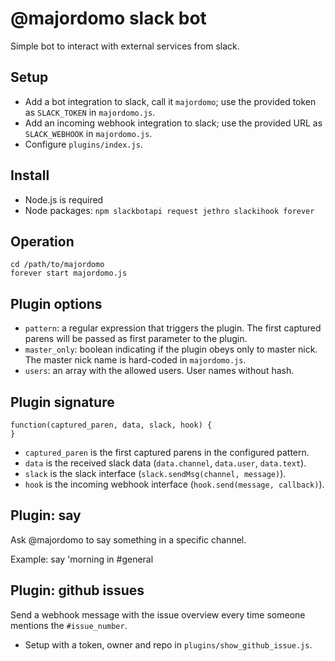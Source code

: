 # @majordomo slack bot

Simple bot to interact with external services from slack.

## Setup

* Add a bot integration to slack, call it `majordomo`; use the provided token as `SLACK_TOKEN` in `majordomo.js`.
* Add an incoming webhook integration to slack; use the provided URL as `SLACK_WEBHOOK` in `majordomo.js`.
* Configure `plugins/index.js`.

## Install

* Node.js is required
* Node packages: `npm slackbotapi request jethro slackihook forever`

## Operation

    cd /path/to/majordomo
    forever start majordomo.js

## Plugin options

* `pattern`: a regular expression that triggers the plugin. The first captured parens will be passed as first parameter to the plugin. 
* `master_only`: boolean indicating if the plugin obeys only to master nick. The master nick name is hard-coded in `majordomo.js`.
* `users`: an array with the allowed users. User names without hash.

## Plugin signature

    function(captured_paren, data, slack, hook) {
    }

* `captured_paren` is the first captured parens in the configured pattern.
* `data` is the received slack data (`data.channel`, `data.user`, `data.text`).
* `slack` is the slack interface (`slack.sendMsg(channel, message)`).
* `hook` is the incoming webhook interface (`hook.send(message, callback)`).

## Plugin: say

Ask @majordomo to say something in a specific channel.

Example: say 'morning in #general

## Plugin: github issues

Send a webhook message with the issue overview every time someone mentions the `#issue_number`.

* Setup with a token, owner and repo in `plugins/show_github_issue.js`.

